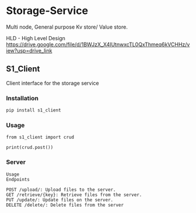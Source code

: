 # Storage-Service

Multi node, General purpose Kv store/ Value store.

HLD - High Level Design
https://drive.google.com/file/d/1BWJzX_X4IUtnwxcTL0QxThmeq6kVCHHz/view?usp=drive_link

## S1_Client

Client interface for the storage service

### Installation

```bash
pip install s1_client
```

### Usage

```
from s1_client import crud

print(crud.post())
```

### Server

```
Usage
Endpoints

POST /upload/: Upload files to the server.
GET /retrieve/{key}: Retrieve files from the server.
PUT /update/: Update files on the server.
DELETE /delete/: Delete files from the server

```

